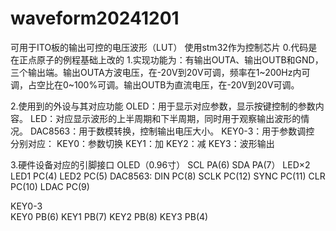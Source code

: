 # waveform20241201
可用于ITO板的输出可控的电压波形（LUT）
使用stm32作为控制芯片
0.代码是在正点原子的例程基础上改的
1.实现功能为：有输出OUTA、输出OUTB和GND，三个输出端。输出OUTA方波电压，在-20V到20V可调，频率在1~200Hz内可调，占空比在0~100%可调。输出OUTB为直流电压，在-20V到20V可调。

2.使用到的外设与其对应功能
OLED：用于显示对应参数，显示按键控制的参数内容。
LED：对应显示波形的上半周期和下半周期，同时用于观察输出波形的情况。
DAC8563：用于数模转换，控制输出电压大小。
KEY0-3：用于参数调控
分别对应：
KEY0：参数切换
KEY1：加
KEY2：减
KEY3：波形输出

3.硬件设备对应的引脚接口
OLED（0.96寸）
	SCL	PA(6)
	SDA	PA(7）
LED×2
	LED1	PC(4)
	LED2	PC(5)
DAC8563:
	DIN		PC(8)
	SCLK	PC(12)
	SYNC	PC(11)
	CLR 	PC(10)
	LDAC	PC(9)

KEY0-3			
	KEY0	PB(6)
	KEY1	PB(7)
	KEY2	PB(8)
	KEY3	PB(4)
